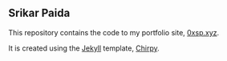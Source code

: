## Srikar Paida

This repository contains the code to my portfolio site, [0xsp.xyz](https://0xsp.xyz).

It is created using the [Jekyll](https://jekyllrb.com/) template, [Chirpy](https://chirpy.cotes.page).
